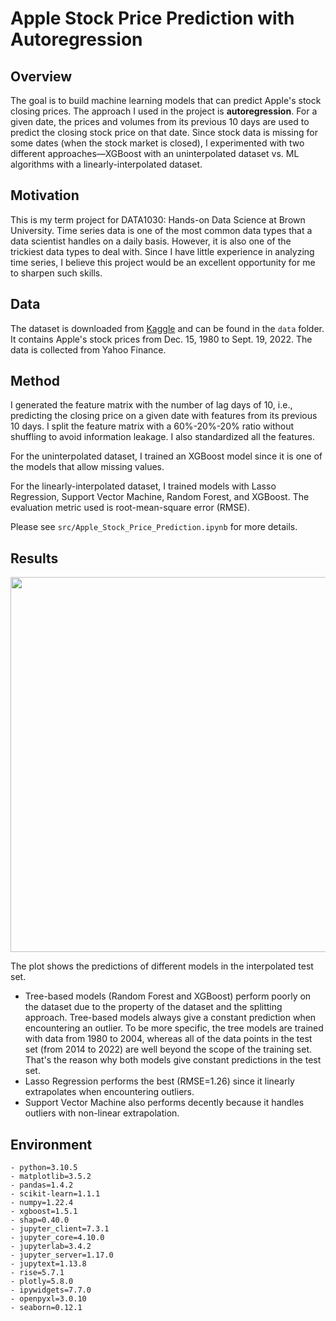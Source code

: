 # Apple Stock Price Prediction with Autoregression

## Overview
The goal is to build machine learning models that can predict Apple's stock closing prices. The approach I used in the project is **autoregression**. For a given date, the prices and volumes from its previous 10 days are used to predict the closing stock price on that date. Since stock data is missing for some dates (when the stock market is closed), I experimented with two different approaches—XGBoost with an uninterpolated dataset vs. ML algorithms with a linearly-interpolated dataset.

## Motivation
This is my term project for DATA1030: Hands-on Data Science at Brown University. Time series data is one of the most common data types that a data scientist handles on a daily basis. However, it is also one of the trickiest data types to deal with. Since I have little experience in analyzing time series, I believe this project would be an excellent opportunity for me to sharpen such skills.

## Data
The dataset is downloaded from [Kaggle](https://www.kaggle.com/datasets/whenamancodes/alphabet-inc-google-founding-years-analysis) and can be found in the `data` folder. It contains Apple's stock prices from Dec. 15, 1980 to Sept. 19, 2022. The data is collected from Yahoo Finance.

## Method
I generated the feature matrix with the number of lag days of 10, i.e., predicting the closing price on a given date with features from its previous 10 days. I split the feature matrix with a 60%-20%-20% ratio without shuffling to avoid information leakage. I also standardized all the features.

For the uninterpolated dataset, I trained an XGBoost model since it is one of the models that allow missing values. 

For the linearly-interpolated dataset, I trained models with Lasso Regression, Support Vector Machine, Random Forest, and XGBoost. The evaluation metric used is root-mean-square error (RMSE).

Please see `src/Apple_Stock_Price_Prediction.ipynb` for more details.

## Results
<img src="https://github.com/leehengpan/AAPL-StockPricePrediction/blob/main/results/test_pred.png" width="600"/>

The plot shows the predictions of different models in the interpolated test set.

- Tree-based models (Random Forest and XGBoost) perform poorly on the dataset due to the property of the dataset and the splitting approach. Tree-based models always give a constant prediction when encountering an outlier. To be more specific, the tree models are trained with data from 1980 to 2004, whereas all of the data points in the test set (from 2014 to 2022) are well beyond the scope of the training set. That's the reason why both models give constant predictions in the test set.
- Lasso Regression performs the best (RMSE=1.26) since it linearly extrapolates when encountering outliers.
- Support Vector Machine also performs decently because it handles outliers with non-linear extrapolation. 

## Environment
```
- python=3.10.5
- matplotlib=3.5.2
- pandas=1.4.2
- scikit-learn=1.1.1
- numpy=1.22.4
- xgboost=1.5.1
- shap=0.40.0
- jupyter_client=7.3.1
- jupyter_core=4.10.0
- jupyterlab=3.4.2
- jupyter_server=1.17.0
- jupytext=1.13.8
- rise=5.7.1
- plotly=5.8.0
- ipywidgets=7.7.0
- openpyxl=3.0.10
- seaborn=0.12.1
```
